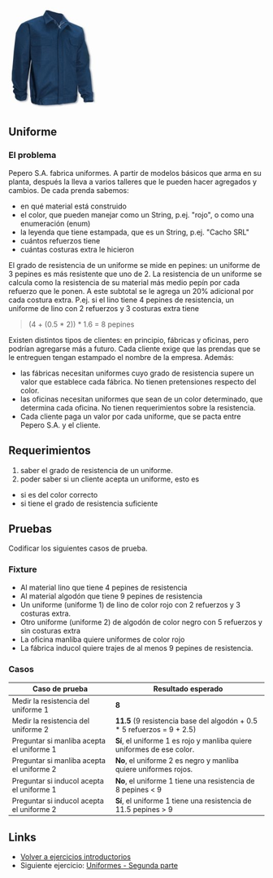![uniforme](/images/uniforme1.jpg)

## Uniforme

### El problema

Pepero S.A. fabrica uniformes. A partir de modelos básicos que arma en su planta, después la lleva a varios talleres que le pueden hacer agregados y cambios. De cada prenda sabemos:

- en qué material está construido
- el color, que pueden manejar como un String, p.ej. "rojo", o como una enumeración (enum)
- la leyenda que tiene estampada, que es un String, p.ej. "Cacho SRL"
- cuántos refuerzos tiene
- cuántas costuras extra le hicieron 

El grado de resistencia de un uniforme se mide en pepines: un uniforme de 3 pepines es más resistente que uno de 2. La resistencia de un uniforme se calcula como la resistencia de su material más medio pepín por cada refuerzo que le ponen. A este subtotal se le agrega un 20% adicional por cada costura extra. P.ej. si el lino tiene 4 pepines de resistencia, un uniforme de lino con 2 refuerzos y 3 costuras extra tiene

> (4 + (0.5 * 2)) * 1.6 = 8 pepines

Existen distintos tipos de clientes: en principio, fábricas y oficinas, pero podrían agregarse más a futuro. Cada cliente exige que las prendas que se le entreguen tengan estampado el nombre de la empresa. Además:

- las fábricas necesitan uniformes cuyo grado de resistencia supere un valor que establece cada fábrica. No tienen pretensiones respecto del color.
- las oficinas necesitan uniformes que sean de un color determinado, que determina cada oficina. No tienen requerimientos sobre la resistencia.
- Cada cliente paga un valor por cada uniforme, que se pacta entre Pepero S.A. y el cliente.

## Requerimientos

1. saber el grado de resistencia de un uniforme.
2. poder saber si un cliente acepta un uniforme, esto es
  - si es del color correcto 
  - si tiene el grado de resistencia suficiente

## Pruebas

Codificar los siguientes casos de prueba.

### Fixture

- Al material lino que tiene 4 pepines de resistencia
- Al material algodón que tiene 9 pepines de resistencia
- Un uniforme (uniforme 1) de lino de color rojo con 2 refuerzos y 3 costuras extra. 
- Otro uniforme (uniforme 2) de algodón de color negro con 5 refuerzos y sin costuras extra
- La oficina manliba quiere uniformes de color rojo
- La fábrica inducol quiere trajes de al menos 9 pepines de resistencia.

### Casos

| Caso de prueba | Resultado esperado |
| ------------- |-------------|
| Medir la resistencia del uniforme 1 | **8** |
| Medir la resistencia del uniforme 2 | **11.5** (9 resistencia base del algodón + 0.5 * 5 refuerzos = 9 + 2.5) |
| Preguntar si manliba acepta el uniforme 1 | **Sí**, el uniforme 1 es rojo y manliba quiere uniformes de ese color. |
| Preguntar si manliba acepta el uniforme 2 | **No**, el uniforme 2 es negro y manliba quiere uniformes rojos. |
| Preguntar si inducol acepta el uniforme 1 | **No**, el uniforme 1 tiene una resistencia de 8 pepines < 9 |
| Preguntar si inducol acepta el uniforme 2 | **Sí**, el uniforme 1 tiene una resistencia de 11.5 pepines > 9 |

## Links

- [Volver a ejercicios introductorios](index.md)
- Siguiente ejercicio: [Uniformes - Segunda parte](uniformes2.md)
